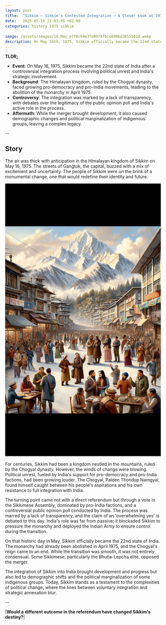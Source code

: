 ```yaml
---
layout: post
title:  "Sikkim – Sikkim's Contested Integration – A Closer Look at 1975"
date:   2025-05-16 21:03:05 +02:00
categories: history 1975 sikkim

image: /assets/images/16_May_e7f8c64e3fe0974fbce690bd3055501d.webp
description: On May 16th, 1975, Sikkim officially became the 22nd state of India, following a referendum in which the majority of Sikkim's population voted to join the Indian Union. This marked the end of the monarchy in Sikkim and its integration into India as a state.
---
```


**TLDR;**
- **Event**: On May 16, 1975, Sikkim became the 22nd state of India after a controversial integration process involving political unrest and India's strategic involvement.
- **Background**: The Himalayan kingdom, ruled by the Chogyal dynasty, faced growing pro-democracy and pro-India movements, leading to the abolition of the monarchy in April 1975.
- **Controversy**: The integration was marked by a lack of transparency, with debates over the legitimacy of the public opinion poll and India's active role in the process.
- **Aftermath**: While the merger brought development, it also caused demographic changes and political marginalization of indigenous groups, leaving a complex legacy.

--


## Story
The air was thick with anticipation in the Himalayan kingdom of Sikkim on May 16, 1975. The streets of Gangtok, the capital, buzzed with a mix of excitement and uncertainty. The people of Sikkim were on the brink of a monumental change, one that would redefine their identity and future.

![Image](/assets/images/16_May_e7f8c64e3fe0974fbce690bd3055501d.webp)

For centuries, Sikkim had been a kingdom nestled in the mountains, ruled by the Chogyal dynasty. However, the winds of change were blowing. Political unrest, fueled by India's support for pro-democracy and pro-India factions, had been growing louder. The Chogyal, Palden Thondup Namgyal, found himself caught between his people's aspirations and his own resistance to full integration with India.

The turning point came not with a direct referendum but through a vote in the Sikkimese Assembly, dominated by pro-India factions, and a controversial public opinion poll conducted by India. The process was marred by a lack of transparency, and the claim of an 'overwhelming yes' is debated to this day. India's role was far from passive; it blockaded Sikkim to pressure the monarchy and deployed the Indian Army to ensure control during the transition.

On that historic day in May, Sikkim officially became the 22nd state of India. The monarchy had already been abolished in April 1975, and the Chogyal's reign came to an end. While the transition was smooth, it was not entirely consensual. Some Sikkimese, particularly the Bhutia-Lepcha elite, opposed the merger.

The integration of Sikkim into India brought development and progress but also led to demographic shifts and the political marginalization of some indigenous groups. Today, Sikkim stands as a testament to the complexities of political change, where the lines between voluntary integration and strategic annexation blur.


--

|**Would a different outcome in the referendum have changed Sikkim's destiny?**|


